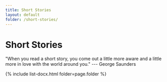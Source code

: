 ```yaml
---
title: Short Stories
layout: default
folder: /short-stories/
---
```


# Short Stories

"When you read a short story, you come out a little more aware and a little more in love with the world around you." --- George Saunders

{% include list-docx.html folder=page.folder %}

